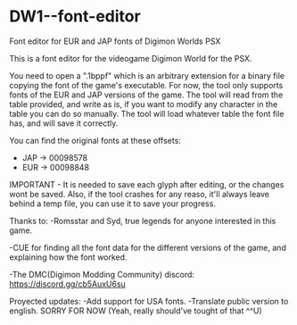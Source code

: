 # DW1--font-editor
Font editor for EUR and JAP fonts of Digimon Worlds PSX

This is a font editor for the videogame Digimon World for the PSX.

You need to open a ".1bppf" which is an arbitrary extension for a binary file copying the font of the game's executable.
For now, the tool only supports fonts of the EUR and JAP versions of the game.
The tool will read from the table provided, and write as is, if you want to modify any character in the table you can do so manually. The tool will load whatever table the font file has, and will save it correctly.

You can find the original fonts at these offsets:
- JAP -> 00098578
- EUR -> 00098848

IMPORTANT - It is needed to save each glyph after editing, or the changes wont be saved.
Also, if the tool crashes for any reaso, it'll always leave behind a temp file, you can use it to save your progress.

Thanks to:
-Romsstar and Syd, true legends for anyone interested in this game.

-CUE for finding all the font data for the different versions of the game, and explaining how the font worked.

-The DMC(Digimon Modding Community) discord: https://discord.gg/cb5AuxU6su


Proyected updates:
-Add support for USA fonts.
-Translate public version to english. SORRY FOR NOW (Yeah, really should've tought of that ^^U)
